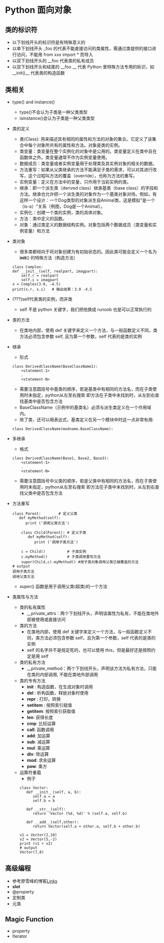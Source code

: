 # Python 面向对象

## 类的标识符
+ 以下划线开头的标识符是有特殊意义的
+ 以单下划线开头 \_foo 的代表不能直接访问的类属性，需通过类提供的接口进行访问，不能用 from xxx import * 而导入
+ 以双下划线开头的 \_\_foo 代表类的私有成员
+ 以双下划线开头和结尾的 \_\_foo \_\_  代表 Python 里特殊方法专用的标识，如\_\_init()\_\_ 代表类的构造函数

## 类相关
+ type() and instance()
	+ type()不会认为子类是一种父类类型
	+ isinstance()会认为子类是一种父类类型

+ 类的定义
	+ 类(Class): 用来描述具有相同的属性和方法的对象的集合。它定义了该集合中每个对象所共有的属性和方法。对象是类的实例。
	+ 类变量：类变量在整个实例化的对象中是公用的。类变量定义在类中且在函数体之外。类变量通常不作为实例变量使用。
	+ 数据成员：类变量或者实例变量用于处理类及其实例对象的相关的数据。
	+ 方法重写：如果从父类继承的方法不能满足子类的需求，可以对其进行改写，这个过程叫方法的覆盖（override），也称为方法的重写。
	+ 实例变量：定义在方法中的变量，只作用于当前实例的类。
	+ 继承：即一个派生类（derived class）继承基类（base class）的字段和方法。继承也允许把一个派生类的对象作为一个基类对象对待。例如，有这样一个设计：一个Dog类型的对象派生自Animal类，这是模拟"是一个（is-a）"关系（例图，Dog是一个Animal）。
	+ 实例化：创建一个类的实例，类的具体对象。
	+ 方法：类中定义的函数。
	+ 对象：通过类定义的数据结构实例。对象包括两个数据成员（类变量和实例变量）和方法

+ 类对象
	+ 很多类都倾向于将对象创建为有初始状态的。因此类可能会定义一个名为 __init__() 的特殊方法（构造方法）
    ```
    class Complex:
    def __init__(self, realpart, imagpart):
        self.r = realpart
        self.i = imagpart
	x = Complex(3.0, -4.5)
	print(x.r, x.i)   # 输出结果：3.0 -4.5
    ```
+ (???)self代表类的实例，而非类
	+ self 不是 python 关键字，我们把他换成 runoob 也是可以正常执行的
+ 类的方法
	+ 在类地内部，使用 def 关键字来定义一个方法，与一般函数定义不同，类方法必须包含参数 self, 且为第一个参数，self 代表的是类的实例
+ 继承
	+ 形式
    ```
    class DerivedClassName(BaseClassName1):
        <statement-1>
        .
        <statement-N>
    ```
    + 需要注意圆括号中基类的顺序，若是基类中有相同的方法名，而在子类使用时未指定，python从左至右搜索 即方法在子类中未找到时，从左到右查找基类中是否包含方法
	+ BaseClassName（示例中的基类名）必须与派生类定义在一个作用域内。
	+ 除了类，还可以用表达式，基类定义在另一个模块中时这一点非常有用:
    ```
    class DerivedClassName(modname.BaseClassName):
    ```

+ 多继承
	+ 格式
    ```
    class DerivedClassName(Base1, Base2, Base3):
        <statement-1>
        .
        <statement-N>
    ```
    + 需要注意圆括号中父类的顺序，若是父类中有相同的方法名，而在子类使用时未指定，python从左至右搜索 即方法在子类中未找到时，从左到右查找父类中是否包含方法

+ 方法重写
    ```
    class Parent:        # 定义父类
       def myMethod(self):
          print ('调用父类方法')

        class Child(Parent): # 定义子类
           def myMethod(self):
              print ('调用子类方法')

        c = Child()          # 子类实例
        c.myMethod()         # 子类调用重写方法
        super(Child,c).myMethod() #用子类对象调用父类已被覆盖的方法
	# output
    调用子类方法
	调用父类方法
    ```
    + super() 函数是用于调用父类(超类)的一个方法
+ 类属性与方法
	+ 类的私有属性
		+ __private_attrs：两个下划线开头，声明该属性为私有，不能在类地外部被使用或直接访问
	+ 类的方法
		+ 在类地内部，使用 def 关键字来定义一个方法，与一般函数定义不同，类方法必须包含参数 self，且为第一个参数，self 代表的是类的实例
		+ self 的名字并不是规定死的，也可以使用 this，但是最好还是按照约定是用 self
	+ 类的私有方法
		+ __private_method：两个下划线开头，声明该方法为私有方法，只能在类的内部调用, 不能在类地外部调用
	+ 类的专有方法
		+ __init__ : 构造函数，在生成对象时调用
		+ __del__ : 析构函数，释放对象时使用
		+ __repr__ : 打印，转换
		+ __setitem__ : 按照索引赋值
		+ __getitem__: 按照索引获取值
		+ __len__: 获得长度
		+ __cmp__: 比较运算
		+ __call__: 函数调用
		+ __add__: 加运算
		+ __sub__: 减运算
		+ __mul__: 乘运算
		+ __div__: 除运算
		+ __mod__: 求余运算
		+ __pow__: 乘方
	+ 运算符重载
		+ 例子
        ```
        class Vector:
           def __init__(self, a, b):
              self.a = a
              self.b = b

           def __str__(self):
              return 'Vector (%d, %d)' % (self.a, self.b)

           def __add__(self,other):
              return Vector(self.a + other.a, self.b + other.b)

        v1 = Vector(2,10)
        v2 = Vector(5,-2)
        print (v1 + v2)
        # output
        Vector(7,8)
        ```

## 高级编程
+ 参考廖雪峰的博客[Links]( https://www.liaoxuefeng.com/wiki/0014316089557264a6b348958f449949df42a6d3a2e542c000/00143186781871161bc8d6497004764b398401a401d4cce000)
+ __slot__
+ @property
+ 定制类
+ 元类



## Magic Function
+ property
+ Iterator